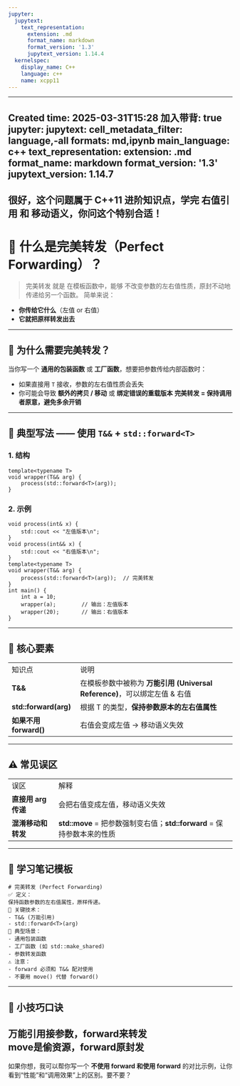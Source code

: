```yaml
---
jupyter:
  jupytext:
    text_representation:
      extension: .md
      format_name: markdown
      format_version: '1.3'
      jupytext_version: 1.14.4
  kernelspec:
    display_name: C++
    language: c++
    name: xcpp11
---
```


---
Created time: 2025-03-31T15:28
加入带背: true
jupyter:
  jupytext:
    cell_metadata_filter: language,-all
    formats: md,ipynb
    main_language: c++
    text_representation:
      extension: .md
      format_name: markdown
      format_version: '1.3'
      jupytext_version: 1.14.7
---
很好，这个问题属于 **C++11 进阶知识点**，学完 **右值引用** 和 **移动语义**，你问这个特别合适！
---
# 🎯 什么是完美转发（Perfect Forwarding）？

> 完美转发 就是 在模板函数中，能够 不改变参数的左右值性质，原封不动地传递给另一个函数。
简单来说：
- **你传给它什么**（左值 or 右值）
- **它就把原样转发出去**
---
## 🧠 为什么需要完美转发？
当你写一个 **通用的包装函数** 或 **工厂函数**，想要把参数传给内部函数时：
- 如果直接用 `T` 接收，参数的左右值性质会丢失
- 你可能会导致 **额外的拷贝 / 移动** 或 **绑定错误的重载版本**
**完美转发 = 保持调用者原意，避免多余开销**
---
## 📌 典型写法 —— 使用 `T&&` + `std::forward<T>`
### 1. 结构


```
template<typename T>
void wrapper(T&& arg) {
    process(std::forward<T>(arg));
}
```

### 2. 示例


```
void process(int& x) {
    std::cout << "左值版本\n";
}
void process(int&& x) {
    std::cout << "右值版本\n";
}
template<typename T>
void wrapper(T&& arg) {
    process(std::forward<T>(arg));  // 完美转发
}
int main() {
    int a = 10;
    wrapper(a);        // 输出：左值版本
    wrapper(20);       // 输出：右值版本
}
```

---
## 🚀 核心要素
|   |   |
|---|---|
|知识点|说明|
|**T&&**|在模板参数中被称为 **万能引用 (Universal Reference)**，可以绑定左值 & 右值|
|**std::forward(arg)**|根据 T 的类型，**保持参数原本的左右值属性**|
|**如果不用 forward()**|右值会变成左值 → 移动语义失效|
---
## ⚠️ 常见误区
|   |   |
|---|---|
|误区|解释|
|**直接用 arg 传递**|会把右值变成左值，移动语义失效|
|**混淆移动和转发**|**std::move** = 把参数强制变右值；**std::forward** = 保持参数本来的性质|
---
## 📝 学习笔记模板
```Plain
# 完美转发 (Perfect Forwarding)
✅ 定义：
保持函数参数的左右值属性，原样传递。
📌 关键技术：
- T&& (万能引用)
- std::forward<T>(arg)
🎯 典型场景：
- 通用包装函数
- 工厂函数 (如 std::make_shared)
- 参数转发函数
⚠️ 注意：
- forward 必须和 T&& 配对使用
- 不要用 move() 代替 forward()
```
---
## 🌟 小技巧口诀
**万能引用接参数，forward来转发**  
**move是偷资源，forward原封发**  
---
如果你想，我可以帮你写一个 **不使用 forward 和使用 forward** 的对比示例，让你看到“性能”和“调用效果”上的区别。要不要？
